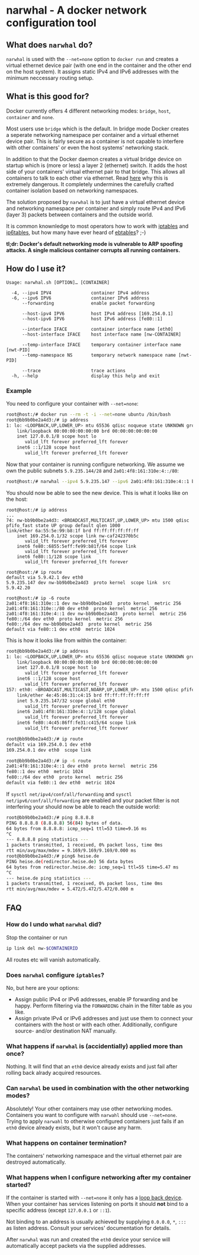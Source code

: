 narwhal - A docker network configuration tool
=============================================

## What does `narwhal` do?

`narwhal` is used with the `--net=none` option to `docker run` and creates a
virtual ethernet device pair (with one end in the container and the other end
on the host system). It assigns static IPv4 and IPv6 addresses with the
minimum neccessary routing setup.

## What is this good for?

Docker currently offers 4 different networking modes: `bridge`, `host`, 
`container` and `none`.

Most users use `bridge` which is the default. In bridge mode Docker creates
a seperate networking namespace per container and a virtual ethernet device pair.
This is fairly secure as a container is not capable to interfere with other
containers' or even the host systems' networking stack.

In addition to that the Docker daemon creates a virtual bridge device on
startup which is (more or less) a layer 2 (ethernet) switch. It adds the host
side of your containers' virtual ethernet pair to that bridge. This allows
all containers to talk to each other via ethernet. Read 
[here](https://nyantec.com/en/2015/03/20/docker-networking-considered-harmful/)
why this is extremely dangerous. It completely undermines the carefully crafted
container isolation based on networking namespaces.

The solution proposed by `narwhal` is to just have a virtual ethernet device
and networking namespace per container and simply route IPv4 and IPv6 (layer 3)
packets between containers and the outside world.

It is common knownledge to most operators how to work with 
[iptables](http://www.netfilter.org/projects/iptables/) and 
[ip6tables](http://ipset.netfilter.org/ip6tables.man.html), but how many have
ever heard of [ebtables](http://ebtables.netfilter.org/)? ;-)

__tl;dr: Docker's default networking mode is vulnerable to ARP spoofing attacks.
A single malicious container corrupts all running containers.__

## How do I use it?

```
Usage: narwhal.sh [OPTION]… [CONTAINER]

  -4, --ipv4 IPV4               container IPv4 address
  -6, --ipv6 IPV6               container IPv6 address
      --forwarding              enable packet forwarding

      --host-ipv4 IPV6          host IPv4 address [169.254.0.1]
      --host-ipv6 IPV6          host IPv6 address [fe80::1]

      --interface IFACE         container interface name [eth0]
      --host-interface IFACE    host interface name [nw-CONTAINER]

      --temp-interface IFACE    temporary container interface name [nwt-PID]
      --temp-namespace NS       temporary network namespace name [nwt-PID]

      --trace                   trace actions
  -h, --help                    display this help and exit
```

### Example

You need to configure your container with `--net=none`:

```bash
root@host:/# docker run --rm -t -i --net=none ubuntu /bin/bash
root@bb9b0be2a4d3:/# ip address
1: lo: <LOOPBACK,UP,LOWER_UP> mtu 65536 qdisc noqueue state UNKNOWN group default 
    link/loopback 00:00:00:00:00:00 brd 00:00:00:00:00:00
    inet 127.0.0.1/8 scope host lo
       valid_lft forever preferred_lft forever
    inet6 ::1/128 scope host 
       valid_lft forever preferred_lft forever
```

Now that your container is running configure networking. We assume we own the public subnets
`5.9.235.144/28` and `2a01:4f8:161:310e:4::/80`:

```bash
root@host:/# narwhal --ipv4 5.9.235.147 --ipv6 2a01:4f8:161:310e:4::1 bb9b0be2a4d3
```


You should now be able to see the new device. This is what it looks like on the host:

```
root@host:/# ip address
...
74: nw-bb9b0be2a4d3: <BROADCAST,MULTICAST,UP,LOWER_UP> mtu 1500 qdisc pfifo_fast state UP group default qlen 1000
link/ether 6a:55:5e:99:b8:1f brd ff:ff:ff:ff:ff:ff
    inet 169.254.0.1/32 scope link nw-caf242370b5c
       valid_lft forever preferred_lft forever
    inet6 fe80::6855:5eff:fe99:b81f/64 scope link 
       valid_lft forever preferred_lft forever
    inet6 fe80::1/128 scope link 
       valid_lft forever preferred_lft forever

root@host:/# ip route
default via 5.9.42.1 dev eth0 
5.9.235.147 dev nw-bb9b0be2a4d3  proto kernel  scope link  src 5.9.42.20 

root@host:/# ip -6 route
2a01:4f8:161:310e::1 dev nw-bb9b0be2a4d3  proto kernel  metric 256 
2a01:4f8:161:310e::/80 dev eth0  proto kernel  metric 256 
2a01:4f8:161:310e:4::1 dev nw-bb9b0be2a4d3  proto kernel  metric 256 
fe80::/64 dev eth0  proto kernel  metric 256 
fe80::/64 dev nw-bb9b0be2a4d3  proto kernel  metric 256 
default via fe80::1 dev eth0  metric 1024 
```

This is how it looks like from within the container: 

```bash
root@bb9b0be2a4d3:/# ip address
1: lo: <LOOPBACK,UP,LOWER_UP> mtu 65536 qdisc noqueue state UNKNOWN group default 
    link/loopback 00:00:00:00:00:00 brd 00:00:00:00:00:00
    inet 127.0.0.1/8 scope host lo
       valid_lft forever preferred_lft forever
    inet6 ::1/128 scope host 
       valid_lft forever preferred_lft forever
157: eth0: <BROADCAST,MULTICAST,NOARP,UP,LOWER_UP> mtu 1500 qdisc pfifo_fast state UP group default qlen 1000
    link/ether 4e:45:86:31:c4:15 brd ff:ff:ff:ff:ff:ff
    inet 5.9.235.147/32 scope global eth0
       valid_lft forever preferred_lft forever
    inet6 2a01:4f8:161:310e:4::1/128 scope global 
       valid_lft forever preferred_lft forever
    inet6 fe80::4c45:86ff:fe31:c415/64 scope link 
       valid_lft forever preferred_lft forever

root@bb9b0be2a4d3:/# ip route
default via 169.254.0.1 dev eth0 
169.254.0.1 dev eth0  scope link 

root@bb9b0be2a4d3:/# ip -6 route
2a01:4f8:161:310e:4::1 dev eth0  proto kernel  metric 256 
fe80::1 dev eth0  metric 1024 
fe80::/64 dev eth0  proto kernel  metric 256 
default via fe80::1 dev eth0  metric 1024
```

If `sysctl net/ipv4/conf/all/forwarding` and `sysctl net/ipv6/conf/all/forwarding` 
are enabled and your packet filter is not interfering your should now be able to reach the outside world:

```bash
root@bb9b0be2a4d3:/# ping 8.8.8.8
PING 8.8.8.8 (8.8.8.8) 56(84) bytes of data.
64 bytes from 8.8.8.8: icmp_seq=1 ttl=53 time=9.16 ms
^C
--- 8.8.8.8 ping statistics ---
1 packets transmitted, 1 received, 0% packet loss, time 0ms
rtt min/avg/max/mdev = 9.169/9.169/9.169/0.000 ms
root@bb9b0be2a4d3:/# ping6 heise.de 
PING heise.de(redirector.heise.de) 56 data bytes
64 bytes from redirector.heise.de: icmp_seq=1 ttl=55 time=5.47 ms
^C
--- heise.de ping statistics ---
1 packets transmitted, 1 received, 0% packet loss, time 0ms
rtt min/avg/max/mdev = 5.472/5.472/5.472/0.000 m
```

## FAQ

### How do I undo what `narwhal` did?

Stop the container or run

```bash
ip link del nw-$CONTAINERID

```

All routes etc will vanish automatically.

### Does `narwhal` configure `iptables`?

No, but here are your options:

  - Assign public IPv4 or IPv6 addresses, enable IP forwarding and be happy.
    Perform filtering via the `FORWARDING` chain in the filter table as you like.
  - Assign private IPv4 or IPv6 addresses and just use them to connect your
    containers with the host or with each other.
    Additionally, configure source- and/or destination NAT manually.

### What happens if `narwhal` is (accidentially) applied more than once?

Nothing. It will find that an `eth0` device already exists and just fail
after rolling back alrady acquired resources.

### Can `narwhal` be used in combination with the other networking modes?

Absolutely! Your other containers may use other networking modes.
Containers you want to configure with `narwahl` should use `--net=none`.
Trying to apply `narwahl` to otherwise configured containers just fails
if an `eth0` device already exists, but it won't cause any harm.

### What happens on container termination?

The containers' networking namespace and the virtual ethernet pair are destroyed
automatically.

### What happens when I configure networking after my container started?

If the container is started with `--net=none` it only has a
[loop back device](https://en.wikipedia.org/wiki/Loop_device). When your
container has services listening on ports it should __not__ bind to
a specific address (except `127.0.0.1` or `::1`). 

Not binding to an address is usually achieved by supplying `0.0.0.0`, `*`, `:::`
as listen address. Consult your services' documentation for details.

After `narwhal` was run and created the `eth0` device your service will
automatically accept packets via the supplied addresses.

